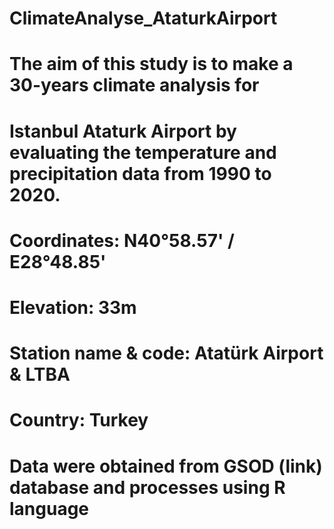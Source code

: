 # ClimateAnalyse_AtaturkAirport
# The aim of this study is to make a 30-years climate analysis for 
# Istanbul Ataturk Airport by evaluating the temperature and precipitation data from 1990 to 2020.
# Coordinates: N40°58.57' / E28°48.85'
# Elevation: 33m
# Station name & code: Atatürk Airport & LTBA
# Country: Turkey

# Data were obtained from GSOD (link) database and processes using R language 
